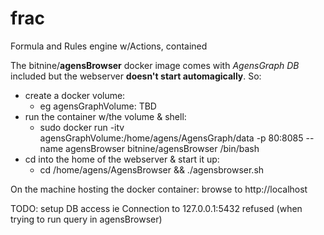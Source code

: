 # frac
Formula and Rules engine w/Actions, contained

The bitnine/**agensBrowser** docker image comes with *AgensGraph DB* included but the webserver **doesn't start automagically**.
So:
* create a docker volume:
  * eg agensGraphVolume: TBD
* run the container w/the volume & shell: 
  * sudo docker run -itv agensGraphVolume:/home/agens/AgensGraph/data -p 80:8085 --name agensBrowser bitnine/agensBrowser /bin/bash
* cd into the home of the webserver & start it up: 
  * cd /home/agens/AgensBrowser && ./agensbrowser.sh

On the machine hosting the docker container: browse to http://localhost

TODO: setup DB access ie Connection to 127.0.0.1:5432 refused (when trying to run query in agensBrowser)
